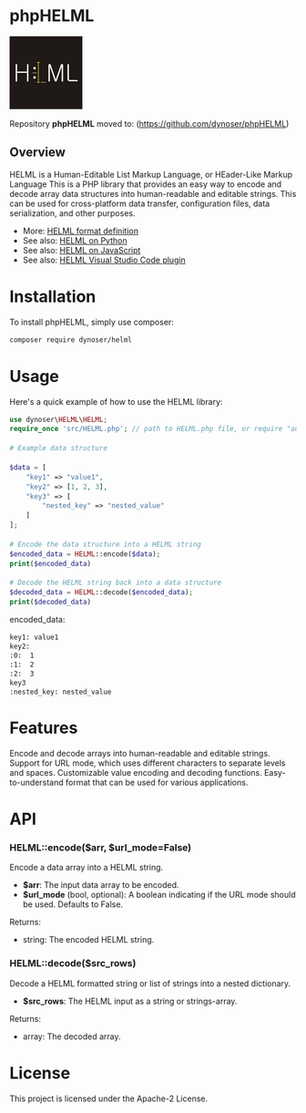 # phpHELML

![helml-logo](https://github.com/dynoser/HELML/raw/master/logo/icon.png)

Repository **phpHELML** moved to: (https://github.com/dynoser/phpHELML)

## Overview
HELML is a Human-Editable List Markup Language, or HEader-Like Markup Language
This is a PHP library that provides an easy way to encode and decode array data structures into human-readable and editable strings.
This can be used for cross-platform data transfer, configuration files, data serialization, and other purposes.

- More: [HELML format definition](https://github.com/dynoser/HELML/blob/master/README-HELML_en.md)
- See also: [HELML on Python](https://github.com/dynoser/HELML/blob/master/Python)
- See also: [HELML on JavaScript](https://github.com/dynoser/HELML/blob/master/JavaScript)
- See also: [HELML Visual Studio Code plugin](https://github.com/dynoser/HELML/blob/master/helml-vscode-plugin)

# Installation
To install phpHELML, simply use composer:

```bash
composer require dynoser/helml
```

# Usage

Here's a quick example of how to use the HELML library:

```PHP
use dynoser\HELML\HELML;
require_once 'src/HELML.php'; // path to HELML.php file, or require "autoload.php"

# Example data structure

$data = [
    "key1" => "value1",
    "key2" => [1, 2, 3],
    "key3" => [
        "nested_key" => "nested_value"
    ]
];

# Encode the data structure into a HELML string
$encoded_data = HELML::encode($data);
print($encoded_data)

# Decode the HELML string back into a data structure
$decoded_data = HELML::decode($encoded_data);
print($decoded_data)
```
encoded_data:
```console
key1: value1
key2:
:0:  1
:1:  2
:2:  3
key3
:nested_key: nested_value
```

# Features
Encode and decode arrays into human-readable and editable strings.
Support for URL mode, which uses different characters to separate levels and spaces.
Customizable value encoding and decoding functions.
Easy-to-understand format that can be used for various applications.

# API

### **HELML::encode**($arr, $url_mode=False)

Encode a data array into a HELML string.

- **$arr**: The input data array to be encoded.
- **$url_mode** (bool, optional): A boolean indicating if the URL mode should be used. Defaults to False.

Returns:

- string: The encoded HELML string.

### **HELML::decode**($src_rows)

Decode a HELML formatted string or list of strings into a nested dictionary.

- **$src_rows**: The HELML input as a string or strings-array.

Returns:

- array: The decoded array.


# License
This project is licensed under the Apache-2 License.
